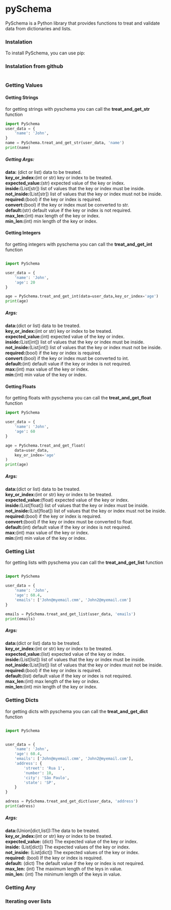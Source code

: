 # pySchema
PySchema is a Python library that provides functions to treat and validate data from dictionaries and lists.

### Instalation
To install PySchema, you can use pip:
### Instalation from github
~~~bash 

~~~


### Getting Values
#### Getting Strings
for getting strings with pyschema you can call the **treat_and_get_str** function
~~~python
import PySchema
user_data = {
    'name': 'John',
}
name = PySchema.treat_and_get_str(user_data, 'name')
print(name)
~~~
##### Getting Args:

**data:** (dict or list) data to be treated.<br>
**key_or_index:**(int or str) key or index to be treated.<br>
**expected_value:**(str) expected value of the key or index.<br>
**inside:**(List[str]) list of values that the key or index must be inside.<br>
**not_inside:**(List[str]) list of values that the key or index must not be inside.<br>
**required:**(bool) if the key or index is required.<br>
**convert:**(bool) if the key or index must be converted to str.<br>
**default:**(str) default value if the key or index is not required.<br>
**max_len:**(int) max length of the key or index.<br>
**min_len:**(int) min length of the key or index.<br>



#### Getting Integers

for getting integers with pyschema you can call the **treat_and_get_int** function

~~~python

import PySchema

user_data = {
    'name': 'John',
    'age': 20
}

age = PySchema.treat_and_get_int(data=user_data,key_or_index='age')
print(age)
~~~
##### Args:

**data:**(dict or list) data to be treated.<br>
**key_or_index:**(int or str) key or index to be treated.<br>
**expected_value:**(int) expected value of the key or index.<br>
**inside:**(List[int]) list of values that the key or index must be inside.<br>
**not_inside:**(List[int]) list of values that the key or index must not be inside.<br>
**required:**(bool) if the key or index is required.<br>
**convert:**(bool) if the key or index must be converted to int.<br>
**default:**(int) default value if the key or index is not required.<br>
**max:**(int) max value of the key or index.<br>
**min:**(int) min value of the key or index.<br>


#### Getting Floats
for getting floats with pyschema you can call the **treat_and_get_float** function

~~~python 
import PySchema

user_data = {
    'name': 'John',
    'age': 60
}

age = PySchema.treat_and_get_float(
    data=user_data,
    key_or_index='age'
)
print(age)
~~~
##### Args:

**data:**(dict or list) data to be treated.<br>
**key_or_index:**(int or str) key or index to be treated.<br>
**expected_value:**(float) expected value of the key or index.<br>
**inside:**(List[float]) list of values that the key or index must be inside.<br>
**not_inside:**(List[float]) list of values that the key or index must not be inside.<br>
**required:**(bool) if the key or index is required.<br>
**convert:**(bool) if the key or index must be converted to float.<br>
**default:**(int) default value if the key or index is not required.<br>
**max:**(int) max value of the key or index.<br>
**min:**(int) min value of the key or index.<br>

### Getting List 

for getting lists with pyschema you can call the **treat_and_get_list** function

~~~python

import PySchema

user_data = {
    'name': 'John',
    'age': 60.4,
    'emails': ['John@myemail.cmm', 'John2@myemail.com']
}

emails = PySchema.treat_and_get_list(user_data, 'emails')
print(emails)
~~~
##### Args:

**data:**(dict or list) data to be treated.<br>
**key_or_index:**(int or str) key or index to be treated.<br>
**expected_value:**(list) expected value of the key or index.<br>
**inside:**(List[list]) list of values that the key or index must be inside.<br>
**not_inside:**(List[list]) list of values that the key or index must not be inside.<br>
**required:**(bool) if the key or index is required.<br>
**default:**(list) default value if the key or index is not required.<br>
**max_len:**(int) max length of the key or index.<br>
**min_len:**(int) min length of the key or index.<br>    

### Getting Dicts

for getting dicts with pyschema you can call the **treat_and_get_dict** function

~~~python

import PySchema


user_data = {
    'name': 'John',
    'age': 60.4,
    'emails': ['John@myemail.cmm', 'John2@myemail.com'],
    'address': {
        'street': 'Rua 1',
        'number': 10,
        'city': 'São Paulo',
        'state': 'SP',
    }
}

adress = PySchema.treat_and_get_dict(user_data, 'address')
print(adress)
~~~
##### Args:
**data:**(Union[dict,list]):The data to be treated.<br>
**key_or_index:**(int or str) key or index to be treated.<br>
**expected_value:** (dict) The expected value of the key or index.<br>
**inside:** (List[dict]) The expected values of the key or index.<br>
**not_inside:** (List[dict]) The expected values of the key or index.<br>
**required:** (bool) If the key or index is required.<br>
**default:** (dict) The default value if the key or index is not required.<br>
**max_len:** (int) The maximum length of the leys in value.<br>
**min_len:** (int) The minimum length of the keys in value.<br>

### Getting Any


### Iterating over lists